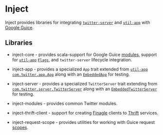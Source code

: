 Inject
==========================================================
Inject provides libraries for integrating [`twitter-server`][twitter-server] and [`util-app`][util-app] with [Google Guice][guice].

## Libraries

* inject-core - provides scala-support for Google Guice [modules][module], support for [`util-app`][util-app] [`Flags`][flag], and `twitter-server` lifecycle integration.
 	
* inject-app - provides a specialized `App` trait extended from [`util-app`][util-app] [`com.twitter.app.App`](https://github.com/twitter/util/blob/master/util-app/src/main/scala/com/twitter/app/App.scala) along with an [`EmbeddedApp`][embedded-app] for testing.

* inject-server - provides a specialized `TwitterServer` trait extending from [`com.twitter.server.TwitterServer`](https://github.com/twitter/twitter-server/blob/master/src/main/scala/com/twitter/server/TwitterServer.scala) along with an [`EmbeddedTwitterServer`][embedded-twitter-server] for testing.

* inject-modules - provides common Twitter modules.

* inject-thrift-client - support for creating [Finagle][finagle] clients to [Thrift][apache-thrift] services.

* inject-request-scope - provides utilities for working with Guice request [scopes][guice-scopes].



[twitter-server]: https://github.com/twitter/twitter-server
[embedded-app]: https://github.com/twitter/blob/master/inject/inject-app/src/test/scala/com/twitter/inject/app/EmbeddedApp.scala
[embedded-twitter-server]: https://github.com/twitter/blob/master/inject/inject-server/src/test/scala/com/twitter/inject/server/EmbeddedTwitterServer.scala
[module]: http://google.github.io/guice/api-docs/latest/javadoc/index.html?com/google/inject/Module.html
[finagle]: https://github.com/twitter/finagle
[util-app]: https://github.com/twitter/util/tree/master/util-app
[guice]: https://github.com/google/guice
[flag]: https://github.com/twitter/util/blob/master/util-app/src/main/scala/com/twitter/app/Flag.scala
[apache-thrift]: https://thrift.apache.org/
[guice-scopes]: https://github.com/google/guice/wiki/Scopes